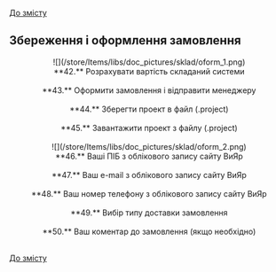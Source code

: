 [До змісту](/service/doc/?cid=folding)
## Збереження і оформлення замовлення
<center>
![](/store/Items/libs/doc_pictures/sklad/oform_1.png) <br>
**42.** Розрахувати вартість складаний системи <br><br>
**43.** Оформити замовлення і відправити менеджеру <br><br>
**44.** Зберегти проект в файл (.project) <br><br>
**45.** Завантажити проект з файлу (.project) <br><br>
![](/store/Items/libs/doc_pictures/sklad/oform_2.png) <br>
**46.** Ваші ПІБ з облікового запису сайту ВиЯр <br><br>
**47.** Ваш e-mail з облікового запису сайту ВиЯр <br><br>
**48.** Ваш номер телефону з облікового запису сайту ВиЯр<br><br>
**49.** Вибір типу доставки замовлення <br><br>
**50.** Ваш коментар до замовлення (якщо необхідно) <br><br>
</center>


[До змісту](/service/doc/?cid=folding)
